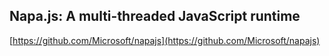 ## Napa.js: A multi-threaded JavaScript runtime
  
  [https://github.com/Microsoft/napajs](https://github.com/Microsoft/napajs)